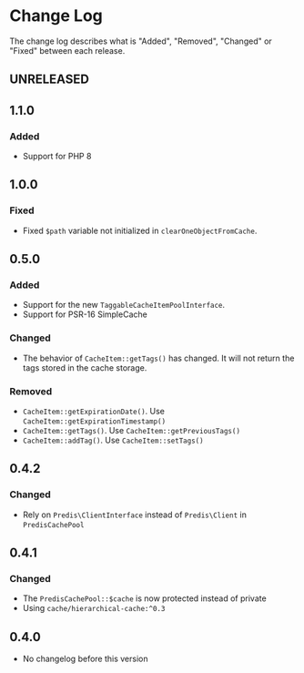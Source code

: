 # Change Log

The change log describes what is "Added", "Removed", "Changed" or "Fixed" between each release.

## UNRELEASED

## 1.1.0

### Added

* Support for PHP 8

## 1.0.0

### Fixed

* Fixed `$path` variable not initialized in `clearOneObjectFromCache`.

## 0.5.0

### Added

* Support for the new `TaggableCacheItemPoolInterface`.
* Support for PSR-16 SimpleCache

### Changed

* The behavior of `CacheItem::getTags()` has changed. It will not return the tags stored in the cache storage.

### Removed

* `CacheItem::getExpirationDate()`. Use `CacheItem::getExpirationTimestamp()`
* `CacheItem::getTags()`. Use `CacheItem::getPreviousTags()`
* `CacheItem::addTag()`. Use `CacheItem::setTags()`

## 0.4.2

### Changed

* Rely on `Predis\ClientInterface` instead of `Predis\Client` in `PredisCachePool`

## 0.4.1

### Changed

* The `PredisCachePool::$cache` is now protected instead of private
* Using `cache/hierarchical-cache:^0.3`

## 0.4.0

* No changelog before this version
